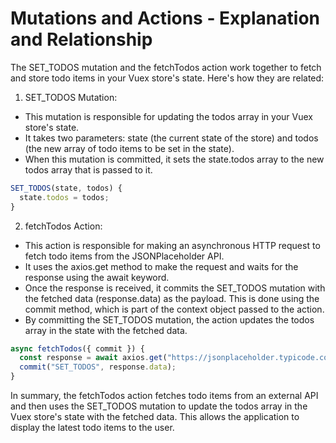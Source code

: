 # Mutations and Actions - Explanation and Relationship

The SET_TODOS mutation and the fetchTodos action work together to fetch and store todo items in your Vuex store's state. Here's how they are related:

1. SET_TODOS Mutation:

- This mutation is responsible for updating the todos array in your Vuex store's state.
- It takes two parameters: state (the current state of the store) and todos (the new array of todo items to be set in the state).
- When this mutation is committed, it sets the state.todos array to the new todos array that is passed to it.

```javascript
SET_TODOS(state, todos) {
  state.todos = todos;
}
```

2. fetchTodos Action:

- This action is responsible for making an asynchronous HTTP request to fetch todo items from the JSONPlaceholder API.
- It uses the axios.get method to make the request and waits for the response using the await keyword.
- Once the response is received, it commits the SET_TODOS mutation with the fetched data (response.data) as the payload. This is done using the commit method, which is part of the context object passed to the action.
- By committing the SET_TODOS mutation, the action updates the todos array in the state with the fetched data.

```javascript
async fetchTodos({ commit }) {
  const response = await axios.get("https://jsonplaceholder.typicode.com/todos");
  commit("SET_TODOS", response.data);
}
```

In summary, the fetchTodos action fetches todo items from an external API and then uses the SET_TODOS mutation to update the todos array in the Vuex store's state with the fetched data. This allows the application to display the latest todo items to the user.
